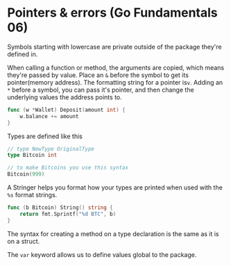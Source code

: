 # Pointers & errors (Go Fundamentals 06)

Symbols starting with lowercase are private outside of the package they're defined in.

When calling a function or method, the arguments are copied,
which means they're passed by value.
Place an `&` before the symbol to get its pointer(memory address).
The formatting string for a pointer is`v`.
Adding an `*` before a symbol, you can pass it's pointer,
and then change the underlying values the address points to.

```go
func (w *Wallet) Deposit(amount int) {
    w.balance += amount
}
```

Types are defined like this
```go
// type NewType OriginalType
type Bitcoin int

// to make Bitcoins you use this syntax
Bitcoin(999)
```

A Stringer helps you format how your types are printed when used with the `%s` format strings.
```go
func (b Bitcoin) String() string {
	return fmt.Sprintf("%d BTC", b)
}
```
The syntax for creating a method on a type declaration is the same as it is on a struct.

The `var` keyword allows us to define values global to the package.
